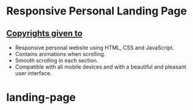 # Responsive Personal Landing Page
## [Copyrights given to](https://youtu.be/lgo1CEPZoxg)

- Responsive personal website using HTML, CSS and JavaScript.
- Contains animations when scrolling.
- Smooth scrolling in each section.
- Compatible with all mobile devices and with a beautiful and pleasant user interface.

# landing-page
